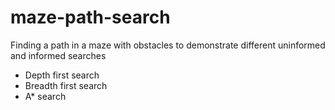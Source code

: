 # maze-path-search
Finding a path in a maze with obstacles to demonstrate different uninformed and informed searches

- Depth first search
- Breadth first search
- A* search
